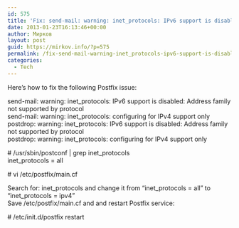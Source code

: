 ```yaml
---
id: 575
title: 'Fix: send-mail: warning: inet_protocols: IPv6 support is disabled: Address family not supported by protocol'
date: 2013-01-23T16:13:46+00:00
author: Мирков
layout: post
guid: https://mirkov.info/?p=575
permalink: /fix-send-mail-warning-inet_protocols-ipv6-support-is-disabled-address-family-not-supported-by-protocol/
categories:
  - Tech
---
```

Here&#8217;s how to fix the following Postfix issue:

send-mail: warning: inet_protocols: IPv6 support is disabled: Address family not supported by protocol  
send-mail: warning: inet_protocols: configuring for IPv4 support only  
postdrop: warning: inet_protocols: IPv6 support is disabled: Address family not supported by protocol  
postdrop: warning: inet_protocols: configuring for IPv4 support only

\# /usr/sbin/postconf | grep inet_protocols  
inet_protocols = all

\# vi /etc/postfix/main.cf

Search for: inet\_protocols and change it from &#8220;inet\_protocols = all&#8221; to &#8220;inet_protocols = ipv4&#8221;  
Save /etc/postfix/main.cf and and restart Postfix service:

\# /etc/init.d/postfix restart